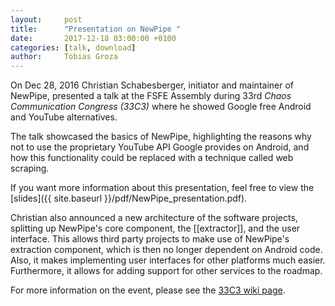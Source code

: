 ```yaml
---
layout:     post
title:      "Presentation on NewPipe "
date:       2017-12-18 03:00:00 +0100
categories: [talk, download]
author:     Tobias Groza
---
```


On Dec 28, 2016 Christian Schabesberger, initiator and maintainer of NewPipe, presented a talk at the FSFE Assembly during 33rd *Chaos Communication Congress (33C3)* where he showed Google free Android and YouTube alternatives.

The talk showcased the basics of NewPipe, highlighting the reasons why not to use the proprietary YouTube API Google provides on Android, and how this functionality could be replaced with a technique called web scraping.

If you want more information about this presentation, feel free to view the [slides]({{ site.baseurl }}/pdf/NewPipe_presentation.pdf).

Christian also announced a new architecture of the software projects, splitting up NewPipe's core component, the [[extractor]], and the user interface. This allows third party projects to make use of NewPipe's extraction component, which is then no longer dependent on Android code. Also, it makes implementing user interfaces for other platforms much easier. Furthermore, it allows for adding support for other services to the roadmap.

For more information on the event, please see the [33C3 wiki page](https://events.ccc.de/congress/2016/wiki/Session:NewPipe).
